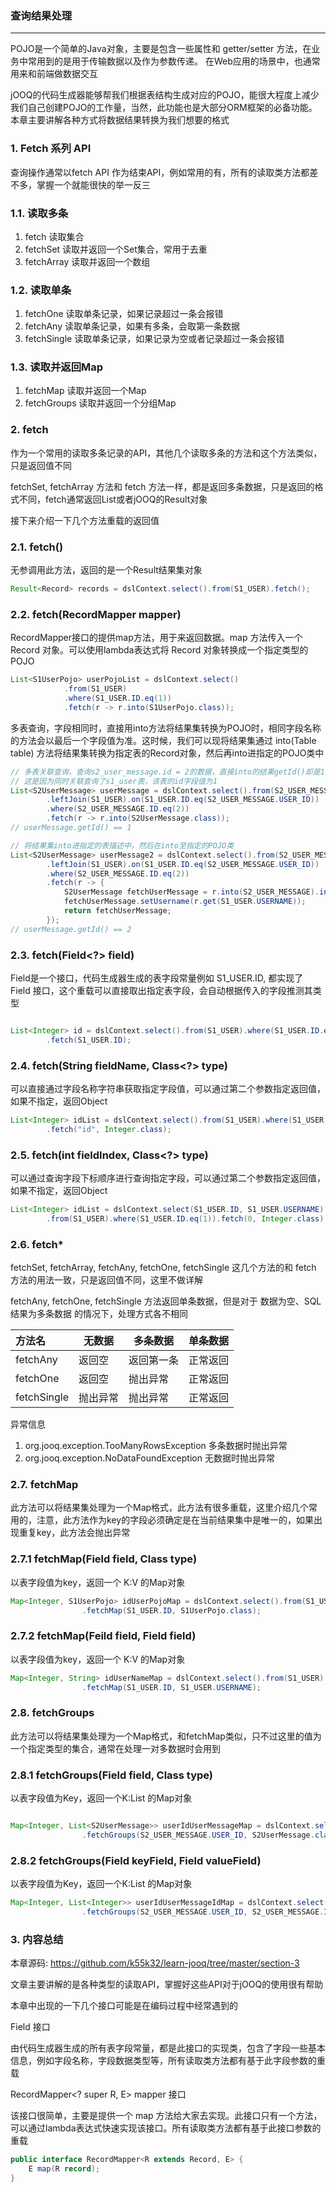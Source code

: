 ### 查询结果处理
-----


POJO是一个简单的Java对象，主要是包含一些属性和 getter/setter 方法，在业务中常用到的是用于传输数据以及作为参数传递。 在Web应用的场景中，也通常用来和前端做数据交互

jOOQ的代码生成器能够帮我们根据表结构生成对应的POJO，能很大程度上减少我们自己创建POJO的工作量，当然，此功能也是大部分ORM框架的必备功能。本章主要讲解各种方式将数据结果转换为我们想要的格式

### 1. Fetch 系列 API

查询操作通常以fetch API 作为结束API，例如常用的有，所有的读取类方法都差不多，掌握一个就能很快的举一反三

### 1.1. 读取多条

1. fetch 读取集合
1. fetchSet 读取并返回一个Set集合，常用于去重
1. fetchArray 读取并返回一个数组

### 1.2. 读取单条

1. fetchOne 读取单条记录，如果记录超过一条会报错
1. fetchAny 读取单条记录，如果有多条，会取第一条数据
1. fetchSingle 读取单条记录，如果记录为空或者记录超过一条会报错

### 1.3. 读取并返回Map

1. fetchMap 读取并返回一个Map
1. fetchGroups 读取并返回一个分组Map

### 2. fetch

作为一个常用的读取多条记录的API，其他几个读取多条的方法和这个方法类似，只是返回值不同

fetchSet, fetchArray 方法和 fetch 方法一样，都是返回多条数据，只是返回的格式不同，fetch通常返回List或者jOOQ的Result对象

接下来介绍一下几个方法重载的返回值

### 2.1. fetch()

无参调用此方法，返回的是一个Result<Record>结果集对象

```java
Result<Record> records = dslContext.select().from(S1_USER).fetch();
```

### 2.2. fetch(RecordMapper mapper)

RecordMapper接口的提供map方法，用于来返回数据。map 方法传入一个 Record 对象。可以使用lambda表达式将 Record 对象转换成一个指定类型的POJO

```java
List<S1UserPojo> userPojoList = dslContext.select()
            .from(S1_USER)
            .where(S1_USER.ID.eq(1))
            .fetch(r -> r.into(S1UserPojo.class));
```

多表查询，字段相同时，直接用into方法将结果集转换为POJO时，相同字段名称的方法会以最后一个字段值为准。这时候，我们可以现将结果集通过 into(Table table) 方法将结果集转换为指定表的Record对象，然后再into进指定的POJO类中

```java
// 多表关联查询，查询s2_user_message.id = 2的数据，直接into的结果getId()却是1
// 这是因为同时关联查询了s1_user表，该表的id字段值为1
List<S2UserMessage> userMessage = dslContext.select().from(S2_USER_MESSAGE)
        .leftJoin(S1_USER).on(S1_USER.ID.eq(S2_USER_MESSAGE.USER_ID))
        .where(S2_USER_MESSAGE.ID.eq(2))
        .fetch(r -> r.into(S2UserMessage.class));
// userMessage.getId() == 1

// 将结果集into进指定的表描述中，然后在into至指定的POJO类
List<S2UserMessage> userMessage2 = dslContext.select().from(S2_USER_MESSAGE)
        .leftJoin(S1_USER).on(S1_USER.ID.eq(S2_USER_MESSAGE.USER_ID))
        .where(S2_USER_MESSAGE.ID.eq(2))
        .fetch(r -> {
            S2UserMessage fetchUserMessage = r.into(S2_USER_MESSAGE).into(S2UserMessage.class);
            fetchUserMessage.setUsername(r.get(S1_USER.USERNAME));
            return fetchUserMessage;
        });
// userMessage.getId() == 2
```

### 2.3. fetch(Field<?> field)

Field是一个接口，代码生成器生成的表字段常量例如 S1_USER.ID, 都实现了 Field 接口，这个重载可以直接取出指定表字段，会自动根据传入的字段推测其类型
```java

List<Integer> id = dslContext.select().from(S1_USER).where(S1_USER.ID.eq(1))
        .fetch(S1_USER.ID);
```

### 2.4. fetch(String fieldName, Class<?> type)

可以直接通过字段名称字符串获取指定字段值，可以通过第二个参数指定返回值，如果不指定，返回Object

```java
List<Integer> idList = dslContext.select().from(S1_USER).where(S1_USER.ID.eq(1))
        .fetch("id", Integer.class);
```

### 2.5. fetch(int fieldIndex, Class<?> type)

可以通过查询字段下标顺序进行查询指定字段，可以通过第二个参数指定返回值，如果不指定，返回Object

```java
List<Integer> idList = dslContext.select(S1_USER.ID, S1_USER.USERNAME)
        .from(S1_USER).where(S1_USER.ID.eq(1)).fetch(0, Integer.class);
```

### 2.6. fetch*

fetchSet, fetchArray, fetchAny, fetchOne, fetchSingle 这几个方法的和 fetch 方法的用法一致，只是返回值不同，这里不做详解

fetchAny, fetchOne, fetchSingle 方法返回单条数据，但是对于 数据为空、SQL结果为多条数据 的情况下，处理方式各不相同

|方法名|无数据|多条数据|单条数据|
|:---|---|---|---:|
|fetchAny|返回空|返回第一条|正常返回|
|fetchOne|返回空|抛出异常|正常返回|
|fetchSingle|抛出异常|抛出异常|正常返回|


异常信息

1. org.jooq.exception.TooManyRowsException 多条数据时抛出异常
1. org.jooq.exception.NoDataFoundException 无数据时抛出异常

### 2.7. fetchMap

此方法可以将结果集处理为一个Map格式，此方法有很多重载，这里介绍几个常用的，注意，此方法作为key的字段必须确定是在当前结果集中是唯一的，如果出现重复key，此方法会抛出异常

### 2.7.1 fetchMap(Field<K> field, Class<V> type)

以表字段值为key，返回一个 K:V 的Map对象

```java
Map<Integer, S1UserPojo> idUserPojoMap = dslContext.select().from(S1_USER)
                .fetchMap(S1_USER.ID, S1UserPojo.class);
```

### 2.7.2 fetchMap(Feild<K> field, Field<V> field)

以表字段值为key，返回一个 K:V 的Map对象

```java
Map<Integer, String> idUserNameMap = dslContext.select().from(S1_USER)
                .fetchMap(S1_USER.ID, S1_USER.USERNAME);
```

### 2.8. fetchGroups

此方法可以将结果集处理为一个Map格式，和fetchMap类似，只不过这里的值为一个指定类型的集合，通常在处理一对多数据时会用到

### 2.8.1 fetchGroups(Field<K> field, Class<V> type)

以表字段值为Key，返回一个K:List<V> 的Map对象

```java

Map<Integer, List<S2UserMessage>> userIdUserMessageMap = dslContext.select().from(S2_USER_MESSAGE)
                .fetchGroups(S2_USER_MESSAGE.USER_ID, S2UserMessage.class);
```

### 2.8.2 fetchGroups(Field<K> keyField, Field<V> valueField)


以表字段值为Key，返回一个K:List<V> 的Map对象

```java
Map<Integer, List<Integer>> userIdUserMessageIdMap = dslContext.select().from(S2_USER_MESSAGE)
                .fetchGroups(S2_USER_MESSAGE.USER_ID, S2_USER_MESSAGE.ID);
```

### 3. 内容总结

本章源码: https://github.com/k55k32/learn-jooq/tree/master/section-3

文章主要讲解的是各种类型的读取API，掌握好这些API对于jOOQ的使用很有帮助

本章中出现的一下几个接口可能是在编码过程中经常遇到的

Field<T> 接口

由代码生成器生成的所有表字段常量，都是此接口的实现类，包含了字段一些基本信息，例如字段名称，字段数据类型等，所有读取类方法都有基于此字段参数的重载

RecordMapper<? super R, E> mapper 接口

该接口很简单，主要是提供一个 map 方法给大家去实现。此接口只有一个方法，可以通过lambda表达式快速实现该接口。所有读取类方法都有基于此接口参数的重载

```java
public interface RecordMapper<R extends Record, E> {
    E map(R record);
}
```
